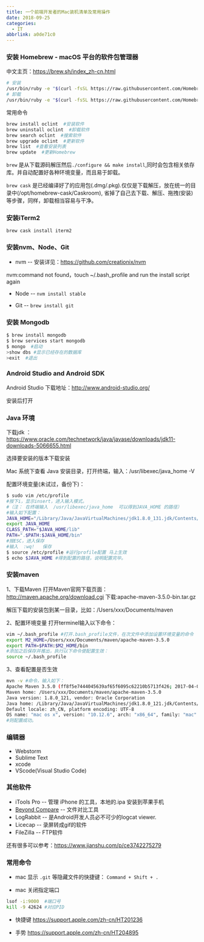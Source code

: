 ```yaml
---
title: 一个前端开发者的Mac装机清单及常用操作
date: 2018-09-25
categories:
  - IT
abbrlink: a0de71c0
---
```


### 安装 Homebrew - macOS 平台的软件包管理器

中文主页：https://brew.sh/index_zh-cn.html

```bash
# 安装
/usr/bin/ruby -e "$(curl -fsSL https://raw.githubusercontent.com/Homebrew/install/master/install)"
# 卸载
/usr/bin/ruby -e "$(curl -fsSL https://raw.githubusercontent.com/Homebrew/install/master/uninstall)"
```

常用命令

```bash
brew install oclint  #安装软件
brew uninstall oclint  #卸载软件
brew search oclint  #搜索软件
brew upgrade oclint  #更新软件
brew list  #查看安装列表
brew update  #更新Homebrew
```
`brew` 是从下载源码解压然后`./configure && make install`,同时会包含相关依存库。并自动配置好各种环境变量，而且易于卸载。

`brew cask` 是已经编译好了的应用包(.dmg/.pkg).仅仅是下载解压，放在统一的目录中(/opt/homebrew-cask/Caskroom), 省掉了自己去下载、解压、拖拽(安装)等步骤，同样，卸载相当容易与干净。


### 安装iTerm2

`brew cask install iterm2`

### 安装nvm、Node、Git

- nvm -- 安装详见：https://github.com/creationix/nvm

nvm:command not found，touch ~/.bash_profile and run the install script again

- Node -- `nvm install stable`

- Git -- `brew install git`

### 安装 Mongodb
```bash
$ brew install mongodb
$ brew services start mongodb
$ mongo  #启动 
>show dbs #显示已经存在的数据库
>exit  #退出
```

### Android Studio and Android SDK

Android Studio 下载地址：http://www.android-studio.org/

安装后打开

<!-- Android SDK 下载地址：http://tools.android-studio.org/index.php/sdk -->

### Java 环境

下载jdk ： https://www.oracle.com/technetwork/java/javase/downloads/jdk11-downloads-5066655.html

选择要安装的版本下载安装

Mac 系统下查看 Java 安装目录，打开终端，输入：/usr/libexec/java_home -V

配置环境变量(未试过，备份下)：
```bash
$ sudo vim /etc/profile
#按下i，显示insert，进入输入模式。
#（注： 在终端输入  /usr/libexec/java_home  可以得到JAVA_HOME 的路径）
#输入如下配置：
JAVA_HOME="/Library/Java/JavaVirtualMachines/jdk1.8.0_131.jdk/Contents/Home"
export JAVA_HOME
CLASS_PATH="$JAVA_HOME/lib"
PATH=".$PATH:$JAVA_HOME/bin"
#按ESC，进入保存
#输入  :wq!   保存
$ source /etc/profile #运行profile配置 马上生效
$ echo $JAVA_HOME #得到配置的路径，说明配置完毕。
```

### 安装maven

1、下载Maven
打开Maven官网下载页面：http://maven.apache.org/download.cgi
下载:apache-maven-3.5.0-bin.tar.gz

解压下载的安装包到某一目录，比如：/Users/xxx/Documents/maven

2、配置环境变量
打开terminel输入以下命令：
```bash
vim ~/.bash_profile #打开.bash_profile文件，在次文件中添加设置环境变量的命令
export M2_HOME=/Users/xxx/Documents/maven/apache-maven-3.5.0
export PATH=$PATH:$M2_HOME/bin
#添加之后保存并推出，执行以下命令使配置生效：
source ~/.bash_profile
```
3、查看配置是否生效
```bash
mvn -v #命令，输入如下：
Apache Maven 3.5.0 (ff8f5e7444045639af65f6095c62210b5713f426; 2017-04-04T03:39:06+08:00)
Maven home: /Users/xxx/Documents/maven/apache-maven-3.5.0
Java version: 1.8.0_121, vendor: Oracle Corporation
Java home: /Library/Java/JavaVirtualMachines/jdk1.8.0_121.jdk/Contents/Home/jre
Default locale: zh_CN, platform encoding: UTF-8
OS name: "mac os x", version: "10.12.6", arch: "x86_64", family: "mac"
#则配置成功。
```

### 编辑器

- Webstorm
- Sublime Text
- xcode
- VScode(Visual Studio Code)


### 其他软件

- iTools Pro -- 管理 iPhone 的工具，本地的.ipa 安装到苹果手机
- [Beyond Compare](http://www.scootersoftware.com/download.php) -- 文件对比工具
- LogRabbit -- 是Android开发人员必不可少的logcat viewer.
- Licecap -- 录屏转成gif的软件
- FileZilla -- FTP软件

还有很多可以参考：https://www.jianshu.com/p/ce3742275279


### 常用命令

* mac 显示 `.git` 等隐藏文件的快捷键： `Command + Shift + . `

* mac 关闭指定端口

```bash
lsof -i:9000  #端口号
kill -9 42624 #对应PID
```

* 快捷键 https://support.apple.com/zh-cn/HT201236

* 手势 https://support.apple.com/zh-cn/HT204895